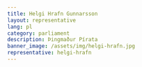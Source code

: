 ```yaml
---
title: Helgi Hrafn Gunnarsson
layout: representative
lang: pl
category: parliament
description: Þingmaður Pírata
banner_image: /assets/img/helgi-hrafn.jpg
representative: helgi-hrafn
---
```

